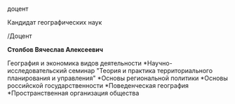 доцент

Кандидат географических наук

/Доцент

**Столбов Вячеслав Алексеевич**

География и экономика видов деятельности
	*Научно-исследовательский семинар "Теория и практика территориального планирования и управления"
	*Основы региональной политики
	*Основы российской государственности
	*Поведенческая география
	*Пространственная организация общества